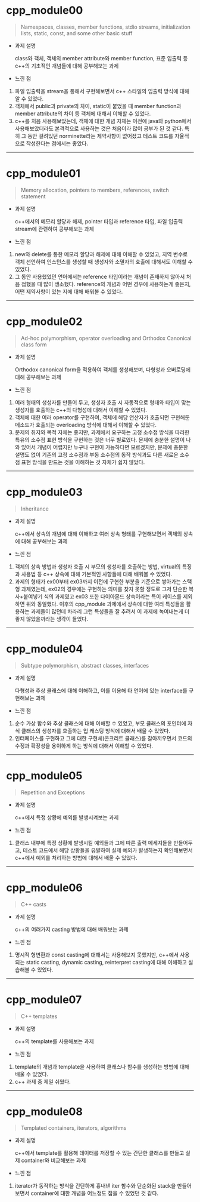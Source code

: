 # cpp_module00

> Namespaces, classes, member functions, stdio streams, initialization lists, static, const, and some other basic stuff

- 과제 설명

  class와 객체, 객체의 member attribute와 member function, 표준 입출력 등 c++의 기초적인 개념들에 대해 공부해보는 과제

- 느낀 점


1. 파일 입출력을 stream을 통해서 구현해보면서 c++ 스타일의 입출력 방식에 대해 알 수 있었다.
2. 객체에서 public과 private의 차이, static이 붙었을 때 member function과 member attribute의 차이 등 객체에 대해서 이해할 수 있었다. 
3. c++를 처음 사용해보았는데, 객체에 대한 개념 자체는 이전에 java와 python에서 사용해보았더라도 본격적으로 사용하는 것은 처음이라 많이 공부가 된 것 같다. 특히 그 동안 걸려있던 norminette라는 제약사항이 없어졌고 테스트 코드를 자율적으로 작성한다는 점에서는 좋았다.

---
# cpp_module01

> Memory allocation, pointers to members, references, switch statement

- 과제 설명

  c++에서의 메모리 할당과 해제, pointer 타입과 reference 타입, 파일 입출력 stream에 관련하여 공부해보는 과제

- 느낀 점

1. new와 delete를 통한 메모리 할당과 해제에 대해 이해할 수 있었고, 지역 변수로 객체 선언하여 인스턴스를 생성할 때 생성자와 소멸자의 호출에 대해서도 이해할 수 있었다.
2. 그 동안 사용했었던 언어에서는 reference 타입이라는 개념이 존재하지 않아서 처음 접했을 때 많이 생소했다. reference의 개념과 어떤 경우에 사용하는게 좋은지, 어떤 제약사항이 있는 지에 대해 배워볼 수 있었다.

---
# cpp_module02

> Ad-hoc polymorphism, operator overloading and Orthodox Canonical class form

- 과제 설명

  Orthodox canonical form을 적용하여 객체를 생성해보며, 다형성과 오버로딩에 대해 공부해보는 과제

- 느낀 점

1. 여러 형태의 생성자를 만들어 두고, 생성자 호출 시 자동적으로 형태와 타입이 맞는 생성자를 호출하는 c++의 다형성에 대해서 이해할 수 있었다.
2. 객체에 대한 여러 operator를 구현하여, 객체에 해당 연산자가 호출되면 구현해둔 메소드가 호출되는 overloading 방식에 대해서 이해할 수 있었다.
3. 문제의 취지와 목적 자체는 좋지만, 과제에서 요구하는 고정 소수점 방식을 따라한 특유의 소수점 표현 방식을 구현하는 것은 너무 별로였다. 문제에 충분한 설명이 나와 있어서 개념이 어렵지만 누구나 구현이 가능하다면 모르겠지만, 문제에 충분한 설명도 없이 기존의 고정 소수점과 부동 소수점의 동작 방식과도 다른 새로운 소수점 표현 방식을 만드는 것을 이해하는 것 자체가 쉽지 않았다.

---
# cpp_module03

> Inheritance

- 과제 설명

  c++에서 상속의 개념에 대해 이해하고 여러 상속 형태를 구현해보면서 객체의 상속에 대해 공부해보는 과제

- 느낀 점

1. 객체의 상속 방법과 생성자 호출 시 부모의 생성자를 호출하는 방법, virtual의 특징과 사용법 등 c++ 상속에 대해 기본적인 사항들에 대해 배워볼 수 있었다.
2. 과제의 형태가 ex00부터 ex03까지 이전에 구현한 부분을 기준으로 쌓아가는 스택형 과제였는데, ex02의 경우에는 구현하는 의미를 찾지 못할 정도로 그저 단순한 복사+붙여넣기 식의 과제였고 ex03 또한 다이아몬드 상속이라는 특이 케이스를 제외하면 위와 동일했다. 이후의 cpp_module 과제에서 상속에 대한 여러 특성들을 활용하는 과제들이 많던데 차라리 그런 특성들을 잘 추려서 이 과제에 녹여내는게 더 좋지 않았을까라는 생각이 들었다.

---
# cpp_module04

> Subtype polymorphism, abstract classes, interfaces

- 과제 설명

  다형성과 추상 클래스에 대해 이해하고, 이를 이용해 타 언어에 있는 interface를 구현해보는 과제

- 느낀 점

1. 순수 가상 함수와 추상 클래스에 대해 이해할 수 있었고, 부모 클래스의 포인터에 자식 클래스의 생성자를 호출하는 업 캐스팅 방식에 대해서 배울 수 있었다.
2. 인터페이스를 구현하고 그에 대한 구현체(콘크리트 클래스)를 갈아끼우면서 코드의 수정과 확장성을 용이하게 하는 방식에 대해서 이해할 수 있었다.

---
# cpp_module05

> Repetition and Exceptions

- 과제 설명

  c++에서 특정 상황에 예외를 발생시켜보는 과제

- 느낀 점

1. 클래스 내부에 특정 상황에 발생시킬 예외들과 그에 따른 출력 메세지들을 만들어두고, 테스트 코드에서 해당 상황들을 유발하여 실제 예외가 발생하는지 확인해보면서 c++에서 예외를 처리하는 방법에 대해서 배울 수 있었다.

---
# cpp_module06

> C++ casts

- 과제 설명

  c++의 여러가지 casting 방법에 대해 배워보는 과제

- 느낀 점

1. 명시적 형변환과 const casting에 대해서는 사용해보지 못했지만, c++에서 사용되는 static casting, dynamic casting, reinterpret casting에 대해 이해하고 실습해볼 수 있었다.

---
# cpp_module07

> C++ templates

- 과제 설명

  c++의 template를 사용해보는 과제

- 느낀 점

1. template의 개념과 template을 사용하여 클래스나 함수를 생성하는 방법에 대해 배울 수 있었다.
2. c++ 과제 중 제일 쉬웠다.

---
# cpp_module08

> Templated containers, iterators, algorithms

- 과제 설명

  c++에서 template를 활용해 데이터를 저장할 수 있는 간단한 클래스를 만들고 실제 container와 비교해보는 과제

- 느낀 점

1. iterator가 동작하는 방식을 간단하게 흉내낸 iter 함수와 단순화된 stack을 만들어보면서 container에 대한 개념을 어느정도 잡을 수 있었던 것 같다.
